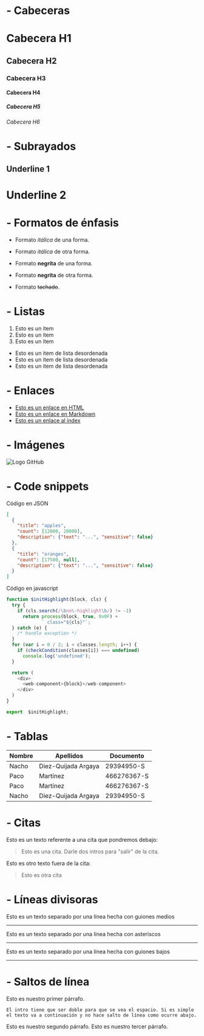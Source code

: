 # - Cabeceras
# Cabecera H1
## Cabecera H2
### Cabecera H3
#### Cabecera H4
##### Cabecera H5
###### Cabecera H6

# - Subrayados
Underline 1
---------------

Underline 2
===============

# - Formatos de énfasis
- Formato *itálica* de una forma.
- Formato _itálica_ de otra forma.

- Formato __negrita__ de una forma.
- Formato **negrita** de otra forma.

- Formato ~~tachado~~.

# - Listas
1. Esto es un item
2. Esto es un item
3. Esto es un item

- Esto es un item de lista desordenada
- Esto es un item de lista desordenada
- Esto es un item de lista desordenada

# - Enlaces
- <a href ="http://www.google.com" title="">Esto es un enlace en HTML</a>
- [Esto es un enlace en Markdown](http://www.google.com)
- [Esto es un enlace al index](index.html)

# - Imágenes
![Logo GitHub](https://www.numipage.com/wp-content/uploads/2016/10/github-logo.png)

# - Code snippets
Código en JSON
```JSON
[
  {
    "title": "apples",
    "count": [12000, 20000],
    "description": {"text": "...", "sensitive": false}
  },
  {
    "title": "oranges",
    "count": [17500, null],
    "description": {"text": "...", "sensitive": false}
  }
]
```

Código en javascript
```javascript
function $initHighlight(block, cls) {
  try {
    if (cls.search(/\bno\-highlight\b/) != -1)
      return process(block, true, 0x0F) +
             ` class="${cls}"`;
  } catch (e) {
    /* handle exception */
  }
  for (var i = 0 / 2; i < classes.length; i++) {
    if (checkCondition(classes[i]) === undefined)
      console.log('undefined');
  }

  return (
    <div>
      <web-component>{block}</web-component>
    </div>
  )
}

export  $initHighlight;
```

# - Tablas
| Nombre | Apellidos | Documento |
| ------ | --------- | --------- |
| Nacho  | Diez-Quijada Argaya | 29394950-S |
| Paco  | Martínez | 466276367-S |
| Paco  | Martínez | 466276367-S |
| Nacho  | Diez-Quijada Argaya | 29394950-S |

# - Citas
Esto es un texto referente a una cita que pondremos debajo:
> Esto es una cita. Darle dos intros para "salir" de la cita.

Esto es otro texto fuera de la cita:
> Esto es otra cita

# - Líneas divisoras
Esto es un texto separado por una línea hecha con guiones medios

---

Esto es un texto separado por una línea hecha con asteriscos

***

Esto es un texto separado por una línea hecha con guiones bajos

___

# - Saltos de línea
Esto es nuestro primer párrafo.

```
El intro tiene que ser doble para que se vea el espacio. Si es simple el texto va a continuación y no hace salto de línea como ocurre abajo.
```

Esto es nuestro segundo párrafo.
Esto es nuestro tercer párrafo.


